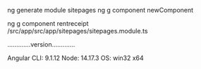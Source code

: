 ng generate module sitepages
ng g component newComponent

ng g component rentreceipt /src/app/src/app/sitepages/sitepages.module.ts




.............version.............

Angular CLI: 9.1.12
Node: 14.17.3
OS: win32 x64